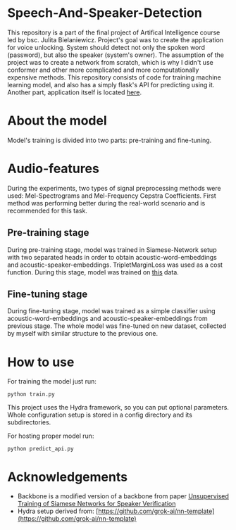 # Speech-And-Speaker-Detection
This repository is a part of the final project of Artifical Intelligence course led by bsc. Julita Bielaniewicz. Project's goal was to create the application for voice unlocking. System should detect not only the spoken word (password), but also the speaker (system's owner). The assumption of the project was to create a network from scratch, which is why I didn't use conformer and other more complicated and more computationally expensive methods.
This repository consists of code for training machine learning model, and also has a simply flask's API for predicting using it. Another part, application itself is located [here](https://github.com/konrad-karanowski/Speaker-Lock). 

# About the model
Model's training is divided into two parts: pre-training and fine-tuning.

# Audio-features
During the experiments, two types of  signal preprocessing methods were used: Mel-Spectrograms and Mel-Frequency Cepstra Coefficients. First method was performing better during the real-world scenario and is recommended for this task.

## Pre-training stage
During pre-training stage, model was trained in Siamese-Network setup with two separated heads in order to obtain acoustic-word-embeddings and acoustic-speaker-embeddings. TripletMarginLoss was used as a cost function. During this stage, model was trained on [this](https://www.kaggle.com/datasets/bharatsahu/speech-commands-classification-dataset) data.

## Fine-tuning stage
During fine-tuning stage, model was trained as a simple classifier using acoustic-word-embeddings and acoustic-speaker-embeddings from previous stage. The whole model was fine-tuned on new dataset, collected by myself with similar structure to the previous one. 

# How to use
For training the model just run:
```
python train.py
```
This project uses the Hydra framework, so you can put optional parameters. Whole configuration setup is stored in a config directory and its subdirectories.

For hosting proper model run:
```
python predict_api.py
```

# Acknowledgements
* Backbone is a modified version of a backbone from paper [Unsupervised Training of Siamese Networks for Speaker Verification](https://upcommons.upc.edu/bitstream/handle/2117/332092/1882.pdf;jsessionid=999E22DB13AA0EE105470549C219468C?sequence=1)
* Hydra setup derived from: [https://github.com/grok-ai/nn-template](https://github.com/grok-ai/nn-template)
